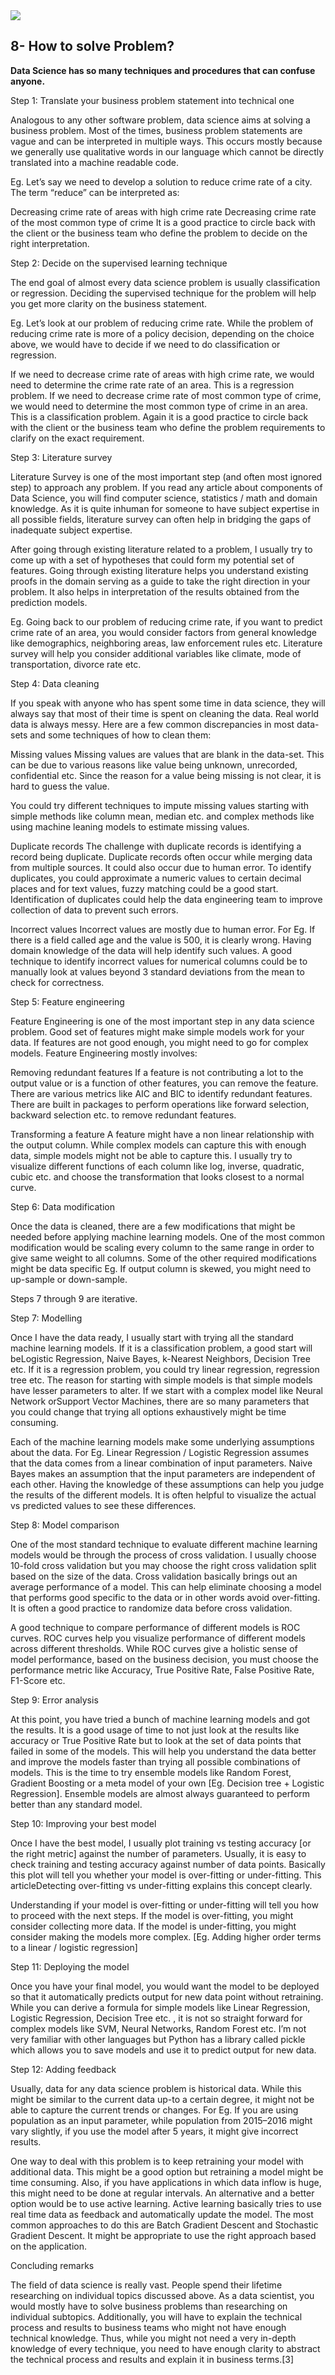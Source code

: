
<img src="http://s9.picofile.com/file/8338833934/DS.png"/>
 <a id="0"></a> <br>
 
## 8- How to solve Problem?

**Data Science has so many techniques and procedures that can confuse anyone.**

Step 1: Translate your business problem statement into technical one

Analogous to any other software problem, data science aims at solving a business problem. Most of the times, business problem statements are vague and can be interpreted in multiple ways. This occurs mostly because we generally use qualitative words in our language which cannot be directly translated into a machine readable code.

Eg. Let’s say we need to develop a solution to reduce crime rate of a city. The term “reduce” can be interpreted as:

Decreasing crime rate of areas with high crime rate
Decreasing crime rate of the most common type of crime
It is a good practice to circle back with the client or the business team who define the problem to decide on the right interpretation.

Step 2: Decide on the supervised learning technique

The end goal of almost every data science problem is usually classification or regression. Deciding the supervised technique for the problem will help you get more clarity on the business statement.

Eg. Let’s look at our problem of reducing crime rate. While the problem of reducing crime rate is more of a policy decision, depending on the choice above, we would have to decide if we need to do classification or regression.

If we need to decrease crime rate of areas with high crime rate, we would need to determine the crime rate rate of an area. This is a regression problem.
If we need to decrease crime rate of most common type of crime, we would need to determine the most common type of crime in an area. This is a classification problem.
Again it is a good practice to circle back with the client or the business team who define the problem requirements to clarify on the exact requirement.

Step 3: Literature survey

Literature Survey is one of the most important step (and often most ignored step) to approach any problem. If you read any article about components of Data Science, you will find computer science, statistics / math and domain knowledge. As it is quite inhuman for someone to have subject expertise in all possible fields, literature survey can often help in bridging the gaps of inadequate subject expertise.

After going through existing literature related to a problem, I usually try to come up with a set of hypotheses that could form my potential set of features. Going through existing literature helps you understand existing proofs in the domain serving as a guide to take the right direction in your problem. It also helps in interpretation of the results obtained from the prediction models.

Eg. Going back to our problem of reducing crime rate, if you want to predict crime rate of an area, you would consider factors from general knowledge like demographics, neighboring areas, law enforcement rules etc. Literature survey will help you consider additional variables like climate, mode of transportation, divorce rate etc.

Step 4: Data cleaning

If you speak with anyone who has spent some time in data science, they will always say that most of their time is spent on cleaning the data. Real world data is always messy. Here are a few common discrepancies in most data-sets and some techniques of how to clean them:

Missing values
Missing values are values that are blank in the data-set. This can be due to various reasons like value being unknown, unrecorded, confidential etc. Since the reason for a value being missing is not clear, it is hard to guess the value.

You could try different techniques to impute missing values starting with simple methods like column mean, median etc. and complex methods like using machine leaning models to estimate missing values.

Duplicate records
The challenge with duplicate records is identifying a record being duplicate. Duplicate records often occur while merging data from multiple sources. It could also occur due to human error. To identify duplicates, you could approximate a numeric values to certain decimal places and for text values, fuzzy matching could be a good start. Identification of duplicates could help the data engineering team to improve collection of data to prevent such errors.

Incorrect values
Incorrect values are mostly due to human error. For Eg. If there is a field called age and the value is 500, it is clearly wrong. Having domain knowledge of the data will help identify such values. A good technique to identify incorrect values for numerical columns could be to manually look at values beyond 3 standard deviations from the mean to check for correctness.

Step 5: Feature engineering

Feature Engineering is one of the most important step in any data science problem. Good set of features might make simple models work for your data. If features are not good enough, you might need to go for complex models. Feature Engineering mostly involves:

Removing redundant features
If a feature is not contributing a lot to the output value or is a function of other features, you can remove the feature. There are various metrics like AIC and BIC to identify redundant features. There are built in packages to perform operations like forward selection, backward selection etc. to remove redundant features.

Transforming a feature
A feature might have a non linear relationship with the output column. While complex models can capture this with enough data, simple models might not be able to capture this. I usually try to visualize different functions of each column like log, inverse, quadratic, cubic etc. and choose the transformation that looks closest to a normal curve.

Step 6: Data modification

Once the data is cleaned, there are a few modifications that might be needed before applying machine learning models. One of the most common modification would be scaling every column to the same range in order to give same weight to all columns. Some of the other required modifications might be data specific Eg. If output column is skewed, you might need to up-sample or down-sample.

Steps 7 through 9 are iterative.

Step 7: Modelling

Once I have the data ready, I usually start with trying all the standard machine learning models. If it is a classification problem, a good start will beLogistic Regression, Naive Bayes, k-Nearest Neighbors, Decision Tree etc. If it is a regression problem, you could try linear regression, regression tree etc. The reason for starting with simple models is that simple models have lesser parameters to alter. If we start with a complex model like Neural Network orSupport Vector Machines, there are so many parameters that you could change that trying all options exhaustively might be time consuming.

Each of the machine learning models make some underlying assumptions about the data. For Eg. Linear Regression / Logistic Regression assumes that the data comes from a linear combination of input parameters. Naive Bayes makes an assumption that the input parameters are independent of each other. Having the knowledge of these assumptions can help you judge the results of the different models. It is often helpful to visualize the actual vs predicted values to see these differences.

Step 8: Model comparison

One of the most standard technique to evaluate different machine learning models would be through the process of cross validation. I usually choose 10-fold cross validation but you may choose the right cross validation split based on the size of the data. Cross validation basically brings out an average performance of a model. This can help eliminate choosing a model that performs good specific to the data or in other words avoid over-fitting. It is often a good practice to randomize data before cross validation.

A good technique to compare performance of different models is ROC curves. ROC curves help you visualize performance of different models across different thresholds. While ROC curves give a holistic sense of model performance, based on the business decision, you must choose the performance metric like Accuracy, True Positive Rate, False Positive Rate, F1-Score etc.

Step 9: Error analysis

At this point, you have tried a bunch of machine learning models and got the results. It is a good usage of time to not just look at the results like accuracy or True Positive Rate but to look at the set of data points that failed in some of the models. This will help you understand the data better and improve the models faster than trying all possible combinations of models. This is the time to try ensemble models like Random Forest, Gradient Boosting or a meta model of your own [Eg. Decision tree + Logistic Regression]. Ensemble models are almost always guaranteed to perform better than any standard model.

Step 10: Improving your best model

Once I have the best model, I usually plot training vs testing accuracy [or the right metric] against the number of parameters. Usually, it is easy to check training and testing accuracy against number of data points. Basically this plot will tell you whether your model is over-fitting or under-fitting. This articleDetecting over-fitting vs under-fitting explains this concept clearly.

Understanding if your model is over-fitting or under-fitting will tell you how to proceed with the next steps. If the model is over-fitting, you might consider collecting more data. If the model is under-fitting, you might consider making the models more complex. [Eg. Adding higher order terms to a linear / logistic regression]

Step 11: Deploying the model

Once you have your final model, you would want the model to be deployed so that it automatically predicts output for new data point without retraining. While you can derive a formula for simple models like Linear Regression, Logistic Regression, Decision Tree etc. , it is not so straight forward for complex models like SVM, Neural Networks, Random Forest etc. I’m not very familiar with other languages but Python has a library called pickle which allows you to save models and use it to predict output for new data.

Step 12: Adding feedback

Usually, data for any data science problem is historical data. While this might be similar to the current data up-to a certain degree, it might not be able to capture the current trends or changes. For Eg. If you are using population as an input parameter, while population from 2015–2016 might vary slightly, if you use the model after 5 years, it might give incorrect results.

One way to deal with this problem is to keep retraining your model with additional data. This might be a good option but retraining a model might be time consuming. Also, if you have applications in which data inflow is huge, this might need to be done at regular intervals. An alternative and a better option would be to use active learning. Active learning basically tries to use real time data as feedback and automatically update the model. The most common approaches to do this are Batch Gradient Descent and Stochastic Gradient Descent. It might be appropriate to use the right approach based on the application.

Concluding remarks

The field of data science is really vast. People spend their lifetime researching on individual topics discussed above. As a data scientist, you would mostly have to solve business problems than researching on individual subtopics. Additionally, you will have to explain the technical process and results to business teams who might not have enough technical knowledge. Thus, while you might not need a very in-depth knowledge of every technique, you need to have enough clarity to abstract the technical process and results and explain it in business terms.[3]
